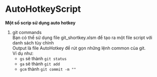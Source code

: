 # AutoHotkeyScript

**Một số scrip sử dụng auto hotkey**

1. git commands  
Bạn có thể sử dụng file git_shortkey.xlsm để tạo ra một file script với danh sách tùy chỉnh  
Output là file AutoHotkey để rút gọn những lệnh common của git.  
Ví dụ như:  
   - `gs` sẽ thành `git status`  
   - `ga` sẽ thành `git add `  
   - `gcm` thành `git commit -m ""`  
